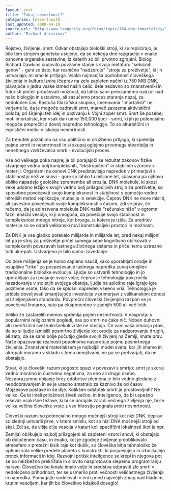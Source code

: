 ```yaml
---
layout: post
title: "Zakaj nesmrtnost?"
categories: [nesmrtnost]
last_updated: 2008-04-18
source_url: "http://www.longecity.org/forum/topic/164-why-immortality/"
author: "Michael Anissimov"
---
```


Rojstvo, življenje, smrt. Odkar obstajajo biološki stroji, ki se replicirajo, je bilo tem strojem genetsko usojeno, da se nekega dne razgradijo v enake osnovne organske sestavine, iz katerih so bili prvotno zgrajeni. Biolog Richard Dawkins čudovito povzame stanje s svojo metaforo "sebičnih genov" - geni so tisto, kar resnično "nadzoruje" "stroje za preživetje", ki jih ustvarjajo; mi smo le prtljaga. Vsaka najmanjša podrobnost človeškega življenja in kulture izvira (čeprav na zelo zapleten način) iz 750 MiB DNK, plavajoče v jedru vsake izmed naših celic. šele nedavno so znanstveniki in futuristi pričeli proučevati možnost, da lahko sami prevzamemo nadzor nad našo biologijo in ustavimo, ali zasučemo proces staranja nazaj, za nedoločen čas. Rastoča filozofska skupina, imenovana "imortalisti" ne verjame le, da je mogoče ozdraviti smrt, marveč zavzema aktivistični položaj pri širjenju teh idej in pozivanju k Vojni zoper smrt. Smrt še posebej moti imortaliste, ker vsak dan umre 150,000 ljudi - smrti, ki jih je potencialno mogoče preprečiti z dovolj napredno tehnologijo. To so alturistični in egoistični motivi v iskanju nesmrtnosti.

Za trenutek pozabimo na vso politično in družbeno prtljago, ki spremlja pojme smrti in nesmrtnosti in si skupaj oglejmo prvotnega stvaritelja in nenehnega vzdrževalca smrti - evolucijski proces. 

Vse od velikega poka naprej je bil porajajoči se rezultat zakonov fizike stvarjenje vedno bolj kompleksnih, "ekstropičnih" in stabilnih vzorcev v materiji. Organizmi na osnovi DNK predstavljajo napredek v primerjavi s stabilnostjo nežive snovi - gore so lahko tu milijone let, sčasoma pa njihovo obliko napadejo geološke spremembe ali erozija. DNK molekule, ki skozi veke udobno ležijo v svojih vedno bolj prilagodljivih strojih za preživetje, so sposobne povečevati svojo kompleksnost in stabilnost s pomočjo vedno hitrejših metod replikacije, mutacije in selekcije. Čeprav DNK ne more misliti, ali zavestno povečevati svoje kompleksnosti s časom, zdi se prav, če rečemo, da je edinstvena molekula DNK našla "računsko nišo" v ogromni fazni enačbi vesolja, ki ji omogoča, da povečuje svojo stabilnost in kompleksnost mnogo hitreje, kot brozga, iz katere je izšla. Za ureditev materije so se odprli velikanski novi konstrukcijski prostori in možnosti.

Za DNK je vse gladko potekalo milijarde in milijarde let, pred nekaj milijoni let pa je stroj za preživetje pričel samega sebe kognitivno oblikovati v kompleksnih povezavah lastnega živčnega sistema in pričel temu ustrezno tudi ukrepati. Ustvarjeno je bilo samo-zavedanje. 

Od zore mišljenja se je homo sapiens naučil, kako uporabljati orodje in osupljive "trike" za pospeševanje lastnega napredka zunaj omejitev tradicionalne biološke evolucije. Ljudje so ustvarili tehnologijo in jo uporabljajo za izvajanje svoje volje; čeprav je tehnologija povzročila nazadovanje v stoletjih svojega obstoja, ljudje na splošno raje igrajo igre pozitivne vsote, tako da se splošni napredek vseeno vrši. Tehnologija je pričela dovoljevati zmanjšujoče investicije v primerjavi z velikanskimi donosi pri življenjskem standardu. Povprečni človeški življenjski razpon se je povečeval linearno, nato pa eksponentno v zadnjih 500 ali več letih. 

Veliko že zastarelih memov spremlja pojem nesmrtnosti. V nasprotju s popularnimi religioznimi pogledi, nas po smrti ne čaka nič. Noben duhovni ali izvenfizični svet kakršnekoli vrste ne obstaja. Če vam vaša intuicija pravi, da so si ljudje izmislili posmrtno življenje kot orodje za nadzorovanje drugih, ali zato, da se sami bolje počutijo glede svojih življenj na Zemlji, imate prav. Naše opazovanje realnosti popolnoma nasprotuje pojmu posmrtnega življenja. Znanstveni materializem je najboljši model sveta, kar jih imamo in ukrepati moramo v skladu s temu omejitvami, ne pa se pretvarjati, da ne obstajajo. 

Stvar, ki jo človeški razum pogosto opazi v povezavi s smrtjo: smrt je skoraj vedno moralno in čustveno negativna, za eno ali drugo osebo. Nesporazumno ubijanje brez odobritve plemena je bilo vedno gledano z neodobravanjem in se je uradno smatralo za kaznivo že od časov Mojzesove postave in še dlje. Kolikšen odstotek smrti je prostovoljnih? Ne veliko. Če bi imeli priložnost živeti večno, in inteligenco, da bi uspešno reševali vsakršne težave, ki bi se porajale zaradi večnega življenja nje, bi se velika večina človeške vrste z vso hitrostjo pognala proti nesmrtnosti. 

Človeški razumi so potencialno mnogo močnejši stroji kot nizi DNK, čeprav so slednji ustvarili prve, v istem smislu, kot so nizi DNK močnejši stroji od skal. Zdi se, da višje cilje vesolja v kateri koli specifični lokalnosti (kot je npr. Zemlja) oblikujejo najbolj prilagojeni ali zapleteni vzorci snovi, ki obstajajo ob določenem času, in enako, kot je zgodnje življenje preoblikovalo atmosfero v pretežni kisik raje kot dušik, so človeška bitja tehnološko že optimizirala velike predele planeta s konstrukti, ki pospešujejo in izboljšujejo pretok informacij in idej. Razvojni pritisk inteligence se krepi in njegova pot se bo neizbežno prekrižala in silovito nasprotovala slepemu programiranju narave. Človeštvo bo kmalu imelo voljo in sredstva odpraviti zlo smrti v nedoločeno prihodnost, ter se usmerilo proti večnosti veličastnega življenja in napredka. Pomagajte sodelovati v eni izmed največjih zmag nad hladnim, krutim vesoljem, kar jih bo človeštvo kdajkoli doseglo!
